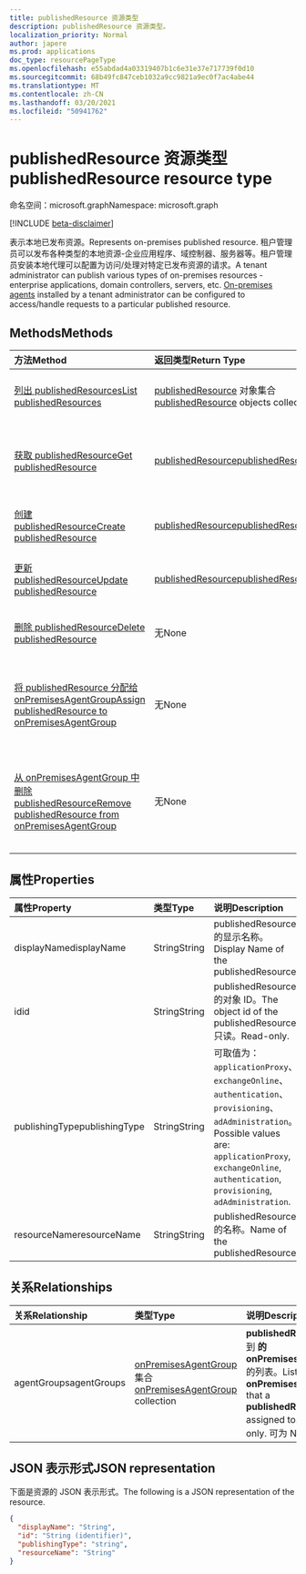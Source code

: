 ```yaml
---
title: publishedResource 资源类型
description: publishedResource 资源类型。
localization_priority: Normal
author: japere
ms.prod: applications
doc_type: resourcePageType
ms.openlocfilehash: e55abdad4a03319407b1c6e31e37e717739f0d10
ms.sourcegitcommit: 68b49fc847ceb1032a9cc9821a9ec0f7ac4abe44
ms.translationtype: MT
ms.contentlocale: zh-CN
ms.lasthandoff: 03/20/2021
ms.locfileid: "50941762"
---
```

# <a name="publishedresource-resource-type"></a><span data-ttu-id="bc2ff-103">publishedResource 资源类型</span><span class="sxs-lookup"><span data-stu-id="bc2ff-103">publishedResource resource type</span></span>

<span data-ttu-id="bc2ff-104">命名空间：microsoft.graph</span><span class="sxs-lookup"><span data-stu-id="bc2ff-104">Namespace: microsoft.graph</span></span>

[!INCLUDE [beta-disclaimer](../../includes/beta-disclaimer.md)]

<span data-ttu-id="bc2ff-105">表示本地已发布资源。</span><span class="sxs-lookup"><span data-stu-id="bc2ff-105">Represents on-premises published resource.</span></span> <span data-ttu-id="bc2ff-106">租户管理员可以发布各种类型的本地资源-企业应用程序、域控制器、服务器等。租户管理员安装本地代理可以配置为访问[](onpremisesagent.md)/处理对特定已发布资源的请求。</span><span class="sxs-lookup"><span data-stu-id="bc2ff-106">A tenant administrator can publish various types of on-premises resources - enterprise applications, domain controllers, servers, etc. [On-premises agents](onpremisesagent.md) installed by a tenant administrator can be configured to access/handle requests to a particular published resource.</span></span>

## <a name="methods"></a><span data-ttu-id="bc2ff-107">Methods</span><span class="sxs-lookup"><span data-stu-id="bc2ff-107">Methods</span></span>

| <span data-ttu-id="bc2ff-108">方法</span><span class="sxs-lookup"><span data-stu-id="bc2ff-108">Method</span></span>       | <span data-ttu-id="bc2ff-109">返回类型</span><span class="sxs-lookup"><span data-stu-id="bc2ff-109">Return Type</span></span> | <span data-ttu-id="bc2ff-110">说明</span><span class="sxs-lookup"><span data-stu-id="bc2ff-110">Description</span></span> |
|:-------------|:------------|:------------|
| [<span data-ttu-id="bc2ff-111">列出 publishedResources</span><span class="sxs-lookup"><span data-stu-id="bc2ff-111">List publishedResources</span></span>](../api/publishedresource-list.md) | <span data-ttu-id="bc2ff-112">[publishedResource](publishedresource.md) 对象集合</span><span class="sxs-lookup"><span data-stu-id="bc2ff-112">[publishedResource](publishedresource.md) objects collection</span></span> | <span data-ttu-id="bc2ff-113">获取 **publishedResources** 对象集合。</span><span class="sxs-lookup"><span data-stu-id="bc2ff-113">Get a **publishedResources** object collection.</span></span> |
| [<span data-ttu-id="bc2ff-114">获取 publishedResource</span><span class="sxs-lookup"><span data-stu-id="bc2ff-114">Get publishedResource</span></span>](../api/publishedresource-get.md) | [<span data-ttu-id="bc2ff-115">publishedResource</span><span class="sxs-lookup"><span data-stu-id="bc2ff-115">publishedResource</span></span>](publishedresource.md) | <span data-ttu-id="bc2ff-116">读取 **publishedResource 对象的属性和** 关系。</span><span class="sxs-lookup"><span data-stu-id="bc2ff-116">Read the properties and relationships of a **publishedResource** object.</span></span> |
| [<span data-ttu-id="bc2ff-117">创建 publishedResource</span><span class="sxs-lookup"><span data-stu-id="bc2ff-117">Create publishedResource</span></span>](../api/publishedresource-post.md) |  [<span data-ttu-id="bc2ff-118">publishedResource</span><span class="sxs-lookup"><span data-stu-id="bc2ff-118">publishedResource</span></span>](publishedresource.md)  | <span data-ttu-id="bc2ff-119">创建新的 **publishedResource**。</span><span class="sxs-lookup"><span data-stu-id="bc2ff-119">Create a new **publishedResource**.</span></span> |
| [<span data-ttu-id="bc2ff-120">更新 publishedResource</span><span class="sxs-lookup"><span data-stu-id="bc2ff-120">Update publishedResource</span></span>](../api/publishedresource-update.md) | [<span data-ttu-id="bc2ff-121">publishedResource</span><span class="sxs-lookup"><span data-stu-id="bc2ff-121">publishedResource</span></span>](publishedresource.md) | <span data-ttu-id="bc2ff-122">更新 **publishedResource** 对象。</span><span class="sxs-lookup"><span data-stu-id="bc2ff-122">Update a **publishedResource** object.</span></span> |
| [<span data-ttu-id="bc2ff-123">删除 publishedResource</span><span class="sxs-lookup"><span data-stu-id="bc2ff-123">Delete  publishedResource</span></span>](../api/publishedresource-delete.md) | <span data-ttu-id="bc2ff-124">无</span><span class="sxs-lookup"><span data-stu-id="bc2ff-124">None</span></span> | <span data-ttu-id="bc2ff-125">删除 **publishedResource** 对象。</span><span class="sxs-lookup"><span data-stu-id="bc2ff-125">Delete a **publishedResource** object.</span></span> |
| [<span data-ttu-id="bc2ff-126">将 publishedResource 分配给 onPremisesAgentGroup</span><span class="sxs-lookup"><span data-stu-id="bc2ff-126">Assign publishedResource to onPremisesAgentGroup</span></span>](../api/publishedresource-post-agentgroups.md) | <span data-ttu-id="bc2ff-127">无</span><span class="sxs-lookup"><span data-stu-id="bc2ff-127">None</span></span> | <span data-ttu-id="bc2ff-128">将 **publishedResource** 对象分配给 **onPremisesAgentGroup**。</span><span class="sxs-lookup"><span data-stu-id="bc2ff-128">Assign a **publishedResource** object to an **onPremisesAgentGroup**.</span></span> |
| [<span data-ttu-id="bc2ff-129">从 onPremisesAgentGroup 中删除 publishedResource</span><span class="sxs-lookup"><span data-stu-id="bc2ff-129">Remove publishedResource from onPremisesAgentGroup</span></span>](../api/publishedresource-delete-agentgroups.md) | <span data-ttu-id="bc2ff-130">无</span><span class="sxs-lookup"><span data-stu-id="bc2ff-130">None</span></span> |  <span data-ttu-id="bc2ff-131">从 **onPremisesAgentGroup** 中删除 **publishedResource** 对象。</span><span class="sxs-lookup"><span data-stu-id="bc2ff-131">Remove a **publishedResource** object from an **onPremisesAgentGroup**.</span></span>|

## <a name="properties"></a><span data-ttu-id="bc2ff-132">属性</span><span class="sxs-lookup"><span data-stu-id="bc2ff-132">Properties</span></span>

| <span data-ttu-id="bc2ff-133">属性</span><span class="sxs-lookup"><span data-stu-id="bc2ff-133">Property</span></span>     | <span data-ttu-id="bc2ff-134">类型</span><span class="sxs-lookup"><span data-stu-id="bc2ff-134">Type</span></span>        | <span data-ttu-id="bc2ff-135">说明</span><span class="sxs-lookup"><span data-stu-id="bc2ff-135">Description</span></span> |
|:-------------|:------------|:------------|
|<span data-ttu-id="bc2ff-136">displayName</span><span class="sxs-lookup"><span data-stu-id="bc2ff-136">displayName</span></span>|<span data-ttu-id="bc2ff-137">String</span><span class="sxs-lookup"><span data-stu-id="bc2ff-137">String</span></span>| <span data-ttu-id="bc2ff-138">publishedResource 的显示名称。</span><span class="sxs-lookup"><span data-stu-id="bc2ff-138">Display Name of the publishedResource.</span></span>|
|<span data-ttu-id="bc2ff-139">id</span><span class="sxs-lookup"><span data-stu-id="bc2ff-139">id</span></span>|<span data-ttu-id="bc2ff-140">String</span><span class="sxs-lookup"><span data-stu-id="bc2ff-140">String</span></span>| <span data-ttu-id="bc2ff-141">publishedResource 的对象 ID。</span><span class="sxs-lookup"><span data-stu-id="bc2ff-141">The object id of the publishedResource.</span></span> <span data-ttu-id="bc2ff-142">只读。</span><span class="sxs-lookup"><span data-stu-id="bc2ff-142">Read-only.</span></span>|
|<span data-ttu-id="bc2ff-143">publishingType</span><span class="sxs-lookup"><span data-stu-id="bc2ff-143">publishingType</span></span>|<span data-ttu-id="bc2ff-144">String</span><span class="sxs-lookup"><span data-stu-id="bc2ff-144">String</span></span>| <span data-ttu-id="bc2ff-145">可取值为：`applicationProxy`、`exchangeOnline`、`authentication`、`provisioning`、`adAdministration`。</span><span class="sxs-lookup"><span data-stu-id="bc2ff-145">Possible values are: `applicationProxy`, `exchangeOnline`, `authentication`, `provisioning`, `adAdministration`.</span></span>|
|<span data-ttu-id="bc2ff-146">resourceName</span><span class="sxs-lookup"><span data-stu-id="bc2ff-146">resourceName</span></span>|<span data-ttu-id="bc2ff-147">String</span><span class="sxs-lookup"><span data-stu-id="bc2ff-147">String</span></span>|<span data-ttu-id="bc2ff-148">publishedResource 的名称。</span><span class="sxs-lookup"><span data-stu-id="bc2ff-148">Name of the publishedResource.</span></span>|

## <a name="relationships"></a><span data-ttu-id="bc2ff-149">关系</span><span class="sxs-lookup"><span data-stu-id="bc2ff-149">Relationships</span></span>

| <span data-ttu-id="bc2ff-150">关系</span><span class="sxs-lookup"><span data-stu-id="bc2ff-150">Relationship</span></span> | <span data-ttu-id="bc2ff-151">类型</span><span class="sxs-lookup"><span data-stu-id="bc2ff-151">Type</span></span>        | <span data-ttu-id="bc2ff-152">说明</span><span class="sxs-lookup"><span data-stu-id="bc2ff-152">Description</span></span> |
|:-------------|:------------|:------------|
|<span data-ttu-id="bc2ff-153">agentGroups</span><span class="sxs-lookup"><span data-stu-id="bc2ff-153">agentGroups</span></span>|<span data-ttu-id="bc2ff-154">[onPremisesAgentGroup](onpremisesagentgroup.md) 集合</span><span class="sxs-lookup"><span data-stu-id="bc2ff-154">[onPremisesAgentGroup](onpremisesagentgroup.md) collection</span></span>| <span data-ttu-id="bc2ff-155">**publishedResource** 分配到 **的 onPremisesAgentGroups** 的列表。</span><span class="sxs-lookup"><span data-stu-id="bc2ff-155">List of **onPremisesAgentGroups** that a **publishedResource** is assigned to.</span></span> <span data-ttu-id="bc2ff-156">只读。</span><span class="sxs-lookup"><span data-stu-id="bc2ff-156">Read-only.</span></span> <span data-ttu-id="bc2ff-157">可为 Null。</span><span class="sxs-lookup"><span data-stu-id="bc2ff-157">Nullable.</span></span>|

## <a name="json-representation"></a><span data-ttu-id="bc2ff-158">JSON 表示形式</span><span class="sxs-lookup"><span data-stu-id="bc2ff-158">JSON representation</span></span>

<span data-ttu-id="bc2ff-159">下面是资源的 JSON 表示形式。</span><span class="sxs-lookup"><span data-stu-id="bc2ff-159">The following is a JSON representation of the resource.</span></span>

<!-- {
  "blockType": "resource",
  "optionalProperties": [

  ],
  "@odata.type": "microsoft.graph.publishedResource",
  "keyProperty": "id"
}-->

```json
{
  "displayName": "String",
  "id": "String (identifier)",
  "publishingType": "string",
  "resourceName": "String"
}
```

<!-- uuid: 16cd6b66-4b1a-43a1-adaf-3a886856ed98
2019-02-04 14:57:30 UTC -->
<!-- {
  "type": "#page.annotation",
  "description": "publishedResource resource",
  "keywords": "",
  "section": "documentation",
  "tocPath": ""
}-->


